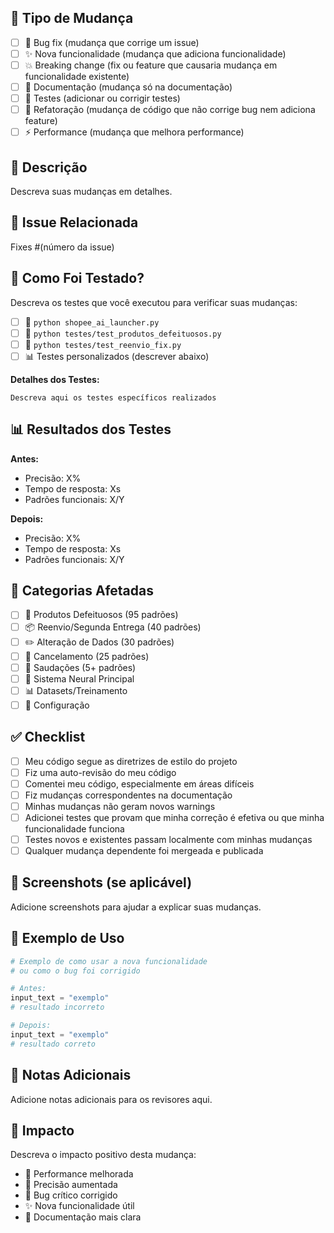 ## 🎯 **Tipo de Mudança**

- [ ] 🐛 Bug fix (mudança que corrige um issue)
- [ ] ✨ Nova funcionalidade (mudança que adiciona funcionalidade)
- [ ] 💥 Breaking change (fix ou feature que causaria mudança em funcionalidade existente)
- [ ] 📖 Documentação (mudança só na documentação)
- [ ] 🧪 Testes (adicionar ou corrigir testes)
- [ ] 🔧 Refatoração (mudança de código que não corrige bug nem adiciona feature)
- [ ] ⚡ Performance (mudança que melhora performance)

## 📝 **Descrição**

Descreva suas mudanças em detalhes.

## 🔗 **Issue Relacionada**

Fixes #(número da issue)

## 🧪 **Como Foi Testado?**

Descreva os testes que você executou para verificar suas mudanças:

- [ ] 🚀 `python shopee_ai_launcher.py`
- [ ] 🧪 `python testes/test_produtos_defeituosos.py`
- [ ] 🔧 `python testes/test_reenvio_fix.py`
- [ ] 📊 Testes personalizados (descrever abaixo)

**Detalhes dos Testes:**

```
Descreva aqui os testes específicos realizados
```

## 📊 **Resultados dos Testes**

**Antes:**

- Precisão: X%
- Tempo de resposta: Xs
- Padrões funcionais: X/Y

**Depois:**

- Precisão: X%
- Tempo de resposta: Xs
- Padrões funcionais: X/Y

## 🎯 **Categorias Afetadas**

- [ ] 🚫 Produtos Defeituosos (95 padrões)
- [ ] 📦 Reenvio/Segunda Entrega (40 padrões)
- [ ] ✏️ Alteração de Dados (30 padrões)
- [ ] 🚫 Cancelamento (25 padrões)
- [ ] 👋 Saudações (5+ padrões)
- [ ] 🧠 Sistema Neural Principal
- [ ] 📊 Datasets/Treinamento
- [ ] 🔧 Configuração

## ✅ **Checklist**

- [ ] Meu código segue as diretrizes de estilo do projeto
- [ ] Fiz uma auto-revisão do meu código
- [ ] Comentei meu código, especialmente em áreas difíceis
- [ ] Fiz mudanças correspondentes na documentação
- [ ] Minhas mudanças não geram novos warnings
- [ ] Adicionei testes que provam que minha correção é efetiva ou que minha funcionalidade funciona
- [ ] Testes novos e existentes passam localmente com minhas mudanças
- [ ] Qualquer mudança dependente foi mergeada e publicada

## 📸 **Screenshots (se aplicável)**

Adicione screenshots para ajudar a explicar suas mudanças.

## 🔄 **Exemplo de Uso**

```python
# Exemplo de como usar a nova funcionalidade
# ou como o bug foi corrigido

# Antes:
input_text = "exemplo"
# resultado incorreto

# Depois:
input_text = "exemplo"
# resultado correto
```

## 📝 **Notas Adicionais**

Adicione notas adicionais para os revisores aqui.

## 🎊 **Impacto**

Descreva o impacto positivo desta mudança:

- 🚀 Performance melhorada
- 🎯 Precisão aumentada
- 🐛 Bug crítico corrigido
- ✨ Nova funcionalidade útil
- 📖 Documentação mais clara
